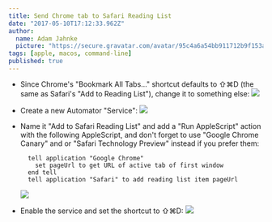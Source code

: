 ```yaml
---
title: Send Chrome tab to Safari Reading List
date: "2017-05-10T17:12:33.962Z"
author:
  name: Adam Jahnke
  picture: "https://secure.gravatar.com/avatar/95c4a6a54bb911712b9f153afff92f69?size=200"
tags: [apple, macos, command-line]
published: true
---
```


- Since Chrome's "Bookmark All Tabs…" shortcut defaults to ⇧⌘D (the same as Safari's "Add to Reading List"), change it to something else: ![](/assets/blog/send-chrome-tab-to-safari-reading-list/1.png)
- Create a new Automator "Service": ![](/assets/blog/send-chrome-tab-to-safari-reading-list/2.png)
- Name it "Add to Safari Reading List" and add a "Run AppleScript" action with the following AppleScript, and don't forget to use "Google Chrome Canary" and or "Safari Technology Preview" instead if you prefer them:

  ```applescript
    tell application "Google Chrome"
      set pageUrl to get URL of active tab of first window
    end tell
    tell application "Safari" to add reading list item pageUrl
  ```

  ![](/assets/blog/send-chrome-tab-to-safari-reading-list/3.png)

- Enable the service and set the shortcut to ⇧⌘D: ![](/assets/blog/send-chrome-tab-to-safari-reading-list/4.png)
